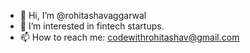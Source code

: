- 👋 Hi, I’m @rohitashavaggarwal
- 👀 I’m interested in fintech startups.
- 📫 How to reach me: codewithrohitashav@gmail.com

<!---
rohitashavaggarwal/rohitashavaggarwal is a ✨ special ✨ repository because its `README.md` (this file) appears on your GitHub profile.
You can click the Preview link to take a look at your changes.
--->

